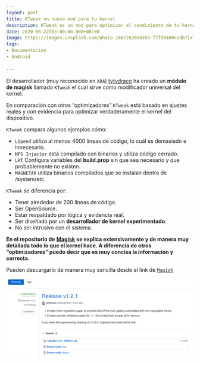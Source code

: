 ```yaml
---
layout: post
title: KTweak un nuevo mod para tu kernel
description: KTweak es un mod para optimizar el rendimiento de tu kernel en Android.
date: 2020-08-22T03:00:00.000+00:00
image: https://images.unsplash.com/photo-1607252650355-f7fd0460ccdb?ixlib=rb-1.2.1&ixid=MnwxMjA3fDB8MHxwaG90by1wYWdlfHx8fGVufDB8fHx8&auto=format&fit=crop&w=870&q=80
tags:
- Documentacion
- Android

---
```

El desarrollador (muy reconocido en `XDA`) [tytydraco](https://github.com/tytydraco) ha creado un **módulo de magisk** llamado `KTweak` el cual sirve como modificador universal del kernel.

En comparación con otros “optimizadores” `KTweak` está basado en ajustes reales y con evidencia para optimizar verdaderamente el kernel del dispositivo.

`KTweak` compara algunos ejemplos cómo:

* `LSpeed` utiliza al menos 4000 líneas de código, lo cuál es demasiado e innecesario.
* `NFS Injector` está compilado con binarios y utiliza código cerrado.
* `LKT` Configura variables del **build.prop** sin que sea necesario y que probablemente no existen.
* `MAGNETAR` utiliza binarios compilados que se instalan dentro de /system/etc.

`KTweak` se diferencia por:

* Tener alrededor de 200 líneas de código.
* Ser OpenSource.
* Estar respaldado por lógica y evidencia real.
* Ser diseñado por un **desarrollador de kernel experimentado**.
* No ser intrusivo con el sistema.

**En el repositorio de** [**Magisk**](https://github.com/Magisk-Modules-Alt-Repo/ktweak) **se explica extensivamente y de manera muy detallada todo lo que el kernel hace. A diferencia de otros “optimizadores” puedo decir que es muy concisa la información y correcta.**

Pueden descargarlo de manera muy sencilla desde el link de [`Magisk`](https://github.com/Magisk-Modules-Alt-Repo/ktweak)

![](/images/posts/magisk.png)